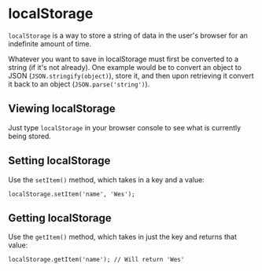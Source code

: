 # localStorage

`localStorage` is a way to store a string of data in the user's browser for an indefinite amount of time.

Whatever you want to save in localStorage must first be converted to a string (if it's not already).  One example would be to convert an object to JSON (`JSON.stringify(object)`), store it, and then upon retrieving it convert it back to an object (`JSON.parse('string')`).


## Viewing localStorage

Just type `localStorage` in your browser console to see what is currently being stored.


## Setting localStorage

Use the `setItem()` method, which takes in a key and a value:

```
localStorage.setItem('name', 'Wes');
```


## Getting localStorage

Use the `getItem()` method, which takes in just the key and returns that value:

```
localStorage.getItem('name'); // Will return 'Wes'
```